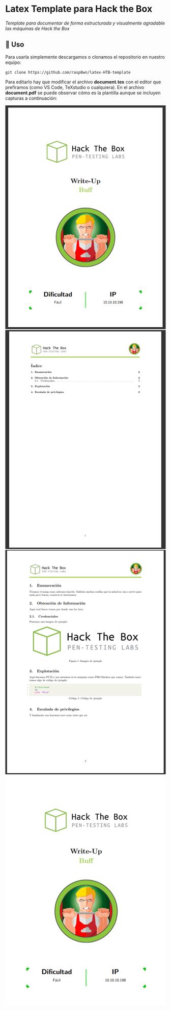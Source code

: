 # Latex Template para Hack the Box
_Template para documentar de forma estructurada y visualmente agradable las máquinas de Hack the Box_



## 🔧 Uso
Para usarla simplemente descargamos o clonamos el repositorio en nuestro equipo: 
```
git clone https://github.com/rasp0wn/latex-HTB-template
```
Para editarlo hay que modificar el archivo **document.tex** con el editor que prefiramos (como VS Code, TeXstudio o cualquiera). En el archivo **document.pdf** se puede observar cómo es la plantilla aunque se incluyen capturas a continuación: 

![preview de la portada](Images/portada_preview.PNG)
![preview del índice](Images/index_preview.PNG)
![preview del contenido](Images/content_preview.PNG)
![preview del contenido](Images/test.PNG)





